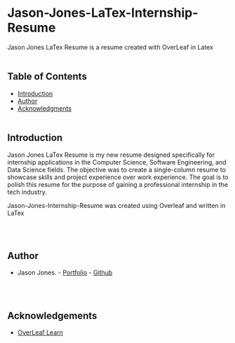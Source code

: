 # Jason-Jones-LaTex-Internship-Resume <br>

Jason Jones LaTex Resume is a resume created with OverLeaf in Latex
<br><br>

## Table of Contents <br>

* [Introduction](#Introduction)
* [Author](#Author)
* [Acknowledgments](#Ack)
<br><br>

## Introduction <a name="Introduction"></a> <br>

Jason Jones LaTex Resume is my new resume designed specifically for internship applications in the Computer Science, Software Engineering, and Data Science fields.
The objective was to create a single-column resume to showcase skills and project experience over work experience. The goal is to polish this resume for the purpose 
of gaining a professional internship in the tech industry. 

Jason-Jones-Internship-Resume was created using Overleaf and written in LaTex

<br><br>

## Author <a name="Author"></a> <br>
* Jason Jones. - [Portfolio](https://jasonjonesthe.dev/) - [Github](https://github.com/jasojone)  

<br><br>

## Acknowledgements <a name="Ack"></a> <br>

* [OverLeaf Learn](https://www.overleaf.com/learn)
